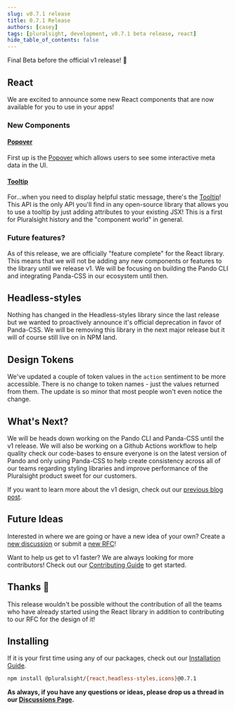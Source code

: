 ```yaml
---
slug: v0.7.1 release
title: 0.7.1 Release
authors: [casey]
tags: [pluralsight, development, v0.7.1 beta release, react]
hide_table_of_contents: false
---
```


<!-- [Docusaurus blogging features](https://docusaurus.io/docs/blog) are powered by the [blog plugin](https://docusaurus.io/docs/api/plugins/@docusaurus/plugin-content-blog). -->

Final Beta before the official v1 release! :rocket:

<!--truncate-->

## React

We are excited to announce some new React components that are now available for you to use in your apps!

### New Components

#### [Popover](https://design.pluralsight.com/docs/reference/components/popover)

First up is the [Popover](https://design.pluralsight.com/docs/reference/components/popover) which allows users to see some interactive meta data in the UI.

#### [Tooltip](https://design.pluralsight.com/docs/reference/components/tooltip)

For...when you need to display helpful static message, there's the [Tooltip](https://design.pluralsight.com/docs/reference/components/tooltip)! This API is the only API you'll find in any open-source library that allows you to use a tooltip by just adding attributes to your existing JSX! This is a first for Pluralsight history and the "component world" in general.

### Future features?

As of this release, we are officially "feature complete" for the React library. This means that we will not be adding any new components or features to the library until we release v1. We will be focusing on building the Pando CLI and integrating Panda-CSS in our ecosystem until then.

## Headless-styles

Nothing has changed in the Headless-styles library since the last release but we wanted to proactively announce it's official deprecation in favor of Panda-CSS. We will be removing this library in the next major release but it will of course still live on in NPM land.

## Design Tokens

We've updated a couple of token values in the `action` sentiment to be more accessible. There is no change to token names - just the values returned from them. The update is so minor that most people won't even notice the change.

## What's Next?

We will be heads down working on the Pando CLI and Panda-CSS until the v1 release. We will also be working on a Github Actions workflow to help quality check our code-bases to ensure everyone is on the latest version of Pando and only using Panda-CSS to help create consistency across all of our teams regarding styling libraries and improve performance of the Pluralsight product sweet for our customers.

If you want to learn more about the v1 design, check out our [previous blog post](https://design.pluralsight.com/blog/v0.6.1%20release#v1-release).

## Future Ideas

Interested in where we are going or have a new idea of your own? Create a [new discussion](https://github.com/pluralsight/pando/discussions/new/choose) or submit a [new RFC](https://github.com/pluralsight/pando-rfcs#what-the-process-is)!

Want to help us get to v1 faster? We are always looking for more contributors! Check out our [Contributing Guide](https://design.pluralsight.com/docs/learn/contributing/) to get started.

## Thanks :tada:

This release wouldn't be possible without the contribution of all the teams who have already started using the React library in addition to contributing to our RFC for the design of it!

## Installing

If it is your first time using any of our packages, check out our
[Installation Guide](https://design.pluralsight.com/docs/learn/get-started/installation/).

```bash npm2yarn
npm install @pluralsight/{react,headless-styles,icons}@0.7.1
```

**As always, if you have any questions or ideas, please drop us a thread in our
[Discussions Page](https://github.com/pluralsight/pando/discussions).**
